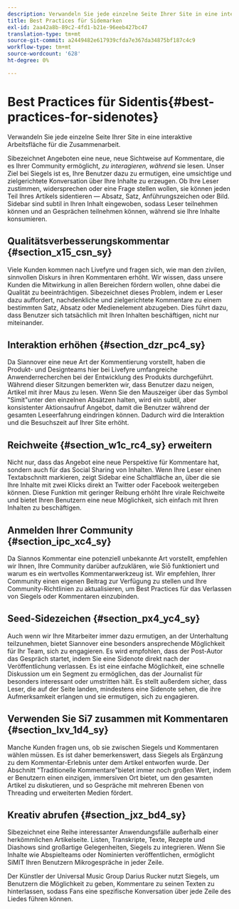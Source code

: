 ```yaml
---
description: Verwandeln Sie jede einzelne Seite Ihrer Site in eine interaktive Arbeitsfläche für die Zusammenarbeit.
title: Best Practices für Sidemarken
exl-id: 2aa42a8b-89c2-4fd1-b21e-96eeb427bc47
translation-type: tm+mt
source-git-commit: a2449482e617939cfda7e367da34875bf187c4c9
workflow-type: tm+mt
source-wordcount: '628'
ht-degree: 0%

---
```


# Best Practices für Sidentis{#best-practices-for-sidenotes}

Verwandeln Sie jede einzelne Seite Ihrer Site in eine interaktive Arbeitsfläche für die Zusammenarbeit.

Sibezeichnet Angeboten eine neue, neue Sichtweise auf Kommentare, die es Ihrer Community ermöglicht, *zu interagieren, während* sie lesen. Unser Ziel bei Siegels ist es, Ihre Benutzer dazu zu ermutigen, eine umsichtige und zielgerichtete Konversation über Ihre Inhalte zu erzeugen. Ob Ihre Leser zustimmen, widersprechen oder eine Frage stellen wollen, sie können jeden Teil Ihres Artikels sidentieren — Absatz, Satz, Anführungszeichen oder Bild. Sidebar sind subtil in Ihren Inhalt eingewoben, sodass Leser teilnehmen können und an Gesprächen teilnehmen können, während sie Ihre Inhalte konsumieren.

## Qualitätsverbesserungskommentar {#section_x15_csn_sy}

Viele Kunden kommen nach Livefyre und fragen sich, wie man den zivilen, sinnvollen Diskurs in ihren Kommentaren erhöht. Wir wissen, dass unsere Kunden die Mitwirkung in allen Bereichen fördern wollen, ohne dabei die Qualität zu beeinträchtigen. Sibezeichnet dieses Problem, indem er Leser dazu auffordert, nachdenkliche und zielgerichtete Kommentare zu einem bestimmten Satz, Absatz oder Medienelement abzugeben. Dies führt dazu, dass Benutzer sich tatsächlich mit Ihren Inhalten beschäftigen, nicht nur miteinander.

## Interaktion erhöhen {#section_dzr_pc4_sy}

Da Siannover eine neue Art der Kommentierung vorstellt, haben die Produkt- und Designteams hier bei Livefyre umfangreiche Anwenderrecherchen bei der Entwicklung des Produkts durchgeführt. Während dieser Sitzungen bemerkten wir, dass Benutzer dazu neigen, Artikel mit ihrer Maus zu lesen. Wenn Sie den Mauszeiger über das Symbol &quot;Simit&quot;unter den einzelnen Absätzen halten, wird ein subtil, aber konsistenter Aktionsaufruf Angebot, damit die Benutzer während der gesamten Leseerfahrung eindringen können. Dadurch wird die Interaktion und die Besuchszeit auf Ihrer Site erhöht.

## Reichweite {#section_w1c_rc4_sy} erweitern

Nicht nur, dass das Angebot eine neue Perspektive für Kommentare hat, sondern auch für das Social Sharing von Inhalten. Wenn Ihre Leser einen Textabschnitt markieren, zeigt Sidebar eine Schaltfläche an, über die sie Ihre Inhalte mit zwei Klicks direkt an Twitter oder Facebook weitergeben können. Diese Funktion mit geringer Reibung erhöht Ihre virale Reichweite und bietet Ihren Benutzern eine neue Möglichkeit, sich einfach mit Ihren Inhalten zu beschäftigen.

## Anmelden Ihrer Community {#section_ipc_xc4_sy}

Da Siannos Kommentar eine potenziell unbekannte Art vorstellt, empfehlen wir Ihnen, Ihre Community darüber aufzuklären, wie Siō funktioniert und warum es ein wertvolles Kommentarwerkzeug ist. Wir empfehlen, Ihrer Community einen eigenen Beitrag zur Verfügung zu stellen und Ihre Community-Richtlinien zu aktualisieren, um Best Practices für das Verlassen von Siegels oder Kommentaren einzubinden.

## Seed-Sidezeichen {#section_px4_yc4_sy}

Auch wenn wir Ihre Mitarbeiter immer dazu ermutigen, an der Unterhaltung teilzunehmen, bietet Siannover eine besonders ansprechende Möglichkeit für Ihr Team, sich zu engagieren. Es wird empfohlen, dass der Post-Autor das Gespräch startet, indem Sie eine Sidenote direkt nach der Veröffentlichung verlassen. Es ist eine einfache Möglichkeit, eine schnelle Diskussion um ein Segment zu ermöglichen, das der Journalist für besonders interessant oder umstritten hält. Es stellt außerdem sicher, dass Leser, die auf der Seite landen, mindestens eine Sidenote sehen, die ihre Aufmerksamkeit erlangen und sie ermutigen, sich zu engagieren.

## Verwenden Sie Si7 zusammen mit Kommentaren {#section_lxv_1d4_sy}

Manche Kunden fragen uns, ob sie zwischen Siegels und Kommentaren wählen müssen. Es ist daher bemerkenswert, dass Siegels als Ergänzung zu dem Kommentar-Erlebnis unter dem Artikel entworfen wurde. Der Abschnitt &quot;Traditionelle Kommentare&quot;bietet immer noch großen Wert, indem er Benutzern einen einzigen, immersiven Ort bietet, um den gesamten Artikel zu diskutieren, und so Gespräche mit mehreren Ebenen von Threading und erweiterten Medien fördert.

## Kreativ abrufen {#section_jxz_bd4_sy}

Sibezeichnet eine Reihe interessanter Anwendungsfälle außerhalb einer herkömmlichen Artikelseite. Listen, Transkripte, Texte, Rezepte und Diashows sind großartige Gelegenheiten, Siegels zu integrieren. Wenn Sie Inhalte wie Abspielteams oder Nominierten veröffentlichen, ermöglicht SiMIT Ihren Benutzern Mikrogespräche in jeder Zeile.

Der Künstler der Universal Music Group Darius Rucker nutzt Siegels, um Benutzern die Möglichkeit zu geben, Kommentare zu seinen Texten zu hinterlassen, sodass Fans eine spezifische Konversation über jede Zeile des Liedes führen können.
